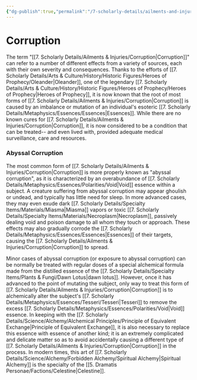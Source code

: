```yaml
---
{"dg-publish":true,"permalink":"/7-scholarly-details/ailments-and-injuries/corruption/","noteIcon":""}
---
```


# Corruption

The term "[[7. Scholarly Details/Ailments & Injuries/Corruption\|Corruption]]" can refer to a number of different effects from a variety of sources, each with their own severity and consequences. Thanks to the efforts of [[7. Scholarly Details/Arts & Culture/History/Historic Figures/Heroes of Prophecy/Oleander\|Oleander]], one of the legendary [[7. Scholarly Details/Arts & Culture/History/Historic Figures/Heroes of Prophecy/Heroes of Prophecy\|Heroes of Prophecy]], it is now known that the root of most forms of [[7. Scholarly Details/Ailments & Injuries/Corruption\|Corruption]] is caused by an imbalance or mutation of an individual's esoteric [[7. Scholarly Details/Metaphysics/Essences/Essences\|Essences]]. While there are no known cures for [[7. Scholarly Details/Ailments & Injuries/Corruption\|Corruption]], it is now considered to be a condition that can be treated-- and even lived with, provided adequate medical surveillance, care and resources. 

### Abyssal Corruption 
The most common form of [[7. Scholarly Details/Ailments & Injuries/Corruption\|Corruption]] is more properly known as "abyssal corruption", as it is characterized by an overabundance of [[7. Scholarly Details/Metaphysics/Essences/Polarities/Void\|Void]] essence within a subject. A creature suffering from abyssal corruption may appear ghoulish or undead, and typically has little need for sleep. In more advanced cases, they may even exude dark [[7. Scholarly Details/Specialty Items/Materials/Miasma\|Miasma]] vapors or toxic [[7. Scholarly Details/Specialty Items/Materials/Necroplasm\|Necroplasm]], passively dealing void and poison damage to all whom they touch or approach. These effects may also gradually corrode the [[7. Scholarly Details/Metaphysics/Essences/Essences\|Essences]] of their targets, causing the [[7. Scholarly Details/Ailments & Injuries/Corruption\|Corruption]] to spread. 

Minor cases of abyssal corruption (or exposure to abyssal corruption) can be normally be treated with regular doses of a special alchemical formula made from the distilled essence of the [[7. Scholarly Details/Specialty Items/Plants & Fungi/Dawn Lotus\|dawn lotus]]. However, once it has advanced to the point of mutating the subject, only way to treat this form of [[7. Scholarly Details/Ailments & Injuries/Corruption\|Corruption]] is to alchemically alter the subject's [[7. Scholarly Details/Metaphysics/Essences/Tesseri/Tesseri\|Tesseri]] to remove the excess [[7. Scholarly Details/Metaphysics/Essences/Polarities/Void\|Void]] essence. In keeping with the [[7. Scholarly Details/Science/Alchemy/Alchemical Principles/Principle of Equivalent Exchange\|Principle of Equivalent Exchange]], it is also necessary to replace this essence with essence of another kind; it is an extremely complicated and delicate matter so as to avoid accidentally causing a different type of [[7. Scholarly Details/Ailments & Injuries/Corruption\|Corruption]] in the process. In modern times, this art of [[7. Scholarly Details/Science/Alchemy/Forbidden Alchemy/Spiritual Alchemy\|Spiritual Alchemy]] is the specialty of the [[5. Dramatis Personae/Factions/Celestine\|Celestine]]. 